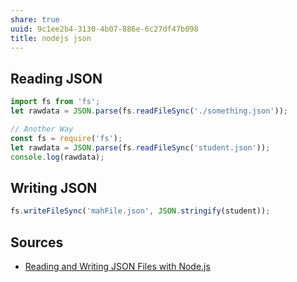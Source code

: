 ```yaml
---
share: true
uuid: 9c1ee2b4-3130-4b07-886e-6c27df47b098
title: nodejs json
---
```

## Reading JSON

``` javascript
import fs from 'fs';
let rawdata = JSON.parse(fs.readFileSync('./something.json'));

// Another Way
const fs = require('fs');
let rawdata = JSON.parse(fs.readFileSync('student.json'));
console.log(rawdata);
```

## Writing JSON

``` javascript
fs.writeFileSync('mahFile.json', JSON.stringify(student));
```

## Sources

* [Reading and Writing JSON Files with Node.js](https://stackabuse.com/reading-and-writing-json-files-with-node-js/)
